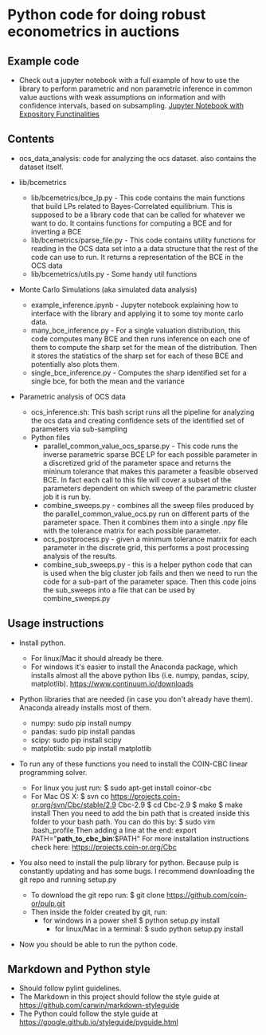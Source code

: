 # Python code for doing robust econometrics in auctions

## Example code
* Check out a jupyter notebook with a full example of how to use the library to perform parametric and
non parametric inference in common value auctions with weak assumptions on information and 
with confidence intervals, based on subsampling. 
[Jupyter Notebook with Expository Functinalities](https://github.com/vsyrgkanis/information_robust_econometrics_auctions/blob/master/example_inference.ipynb)

## Contents
* ocs_data_analysis: code for analyzing the ocs dataset. also contains the dataset itself.
 
* lib/bcemetrics
  - lib/bcemetrics/bce_lp.py - This code contains the main functions that build LPs related to Bayes-Correlated
    equilibrium. This is supposed to be a library code that can be called for whatever we want
    to do. It contains functions for computing a BCE and for inverting a BCE
  - lib/bcemetrics/parse_file.py - This code contains utility functions for reading in the OCS data set into a
    a data structure that the rest of the code can use to run. It returns a representation of the BCE in the OCS
    data
  - lib/bcemetrics/utils.py - Some handy util functions

* Monte Carlo Simulations (aka simulated data analysis)
  * example_inference.ipynb - Jupyter notebook explaining how to interface with the library and applying it to 
    some toy monte carlo data.
  * many_bce_inference.py - For a single valuation distribution, this code computes many BCE and then 
    runs inference on each one of them to compute the sharp set for the mean of the distribution. 
    Then it stores the statistics of the sharp set for each of these BCE and potentially also plots them.
  * single_bce_inference.py - Computes the sharp identified set for a single bce, for both the mean and the variance

* Parametric analysis of OCS data
    * ocs_inference.sh: This bash script runs all the pipeline for analyzing the ocs data and creating confidence
      sets of the identified set of parameters via sub-sampling
    * Python files
      * parallel_common_value_ocs_sparse.py - This code runs the inverse parametric sparse BCE LP for each possible
        parameter in a discretized grid of the parameter space and returns the mininum tolerance that makes this parameter
        a feasible observed BCE. In fact each call to this file will cover a subset of the parameters dependent on which
        sweep of the parametric cluster job it is run by. 
      * combine_sweeps.py - combines all the sweep files produced by the parallel_common_value_ocs.py run on different
        parts of the parameter space. Then it combines them into a single .npy file with the tolerance matrix for each 
        possible parameter. 
      * ocs_postprocess.py - given a minimum tolerance matrix for each parameter in the discrete grid, this performs
        a post processing analysis of the results. 
      * combine_sub_sweeps.py - this is a helper python code that can is used when the big cluster job fails and then 
        we need to run the code for a sub-part of the parameter space. Then this code joins the sub_sweeps into a file 
        that can be used by combine_sweeps.py

## Usage instructions
* Install python.
  - For linux/Mac it should already be there. 
  - For windows it's easier to install the Anaconda package, which installs almost
  all the above python libs (i.e. numpy, pandas, scipy, matplotlib). https://www.continuum.io/downloads

* Python libraries that are needed (in case you don't already have them). Anaconda 
  already installs most of them.
  - numpy: sudo pip install numpy
  - pandas: sudo pip install pandas
  - scipy: sudo pip install scipy
  - matplotlib: sudo pip install matplotlib

* To run any of these functions you need to install the COIN-CBC linear programming solver.
  - For linux you just run: 
	$ sudo apt-get install coinor-cbc
  - For Mac OS X:
  $ svn co https://projects.coin-or.org/svn/Cbc/stable/2.9 Cbc-2.9
  $ cd Cbc-2.9
  $ make
  $ make install
  Then you need to add the bin path that is created inside this folder to your bash path. You
  can do this by:
  $ sudo vim .bash_profile
  Then adding a line at the end:
  export PATH="__path_to_cbc_bin__:$PATH"
For more installation instructions check here: https://projects.coin-or.org/Cbc

* You also need to install the pulp library for python. Because pulp is constantly
  updating and has some bugs. I recommend downloading the git repo and running setup.py
  - To download the git repo run:
  	$ git clone https://github.com/coin-or/pulp.git
  - Then inside the folder created by git, run:
	- for windows in a power shell
		$ python setup.py install 
    	- for linux/Mac in a terminal:
		$ sudo python setup.py install

* Now you should be able to run the python code.	

## Markdown and Python style

* Should follow pylint guidelines.
* The Markdown in this project should follow the style guide at
  https://github.com/carwin/markdown-styleguide
* The Python could follow the style guide at
  https://google.github.io/styleguide/pyguide.html
